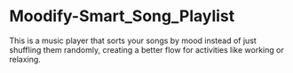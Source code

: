 # Moodify-Smart_Song_Playlist
This is a music player that sorts your songs by mood instead of just shuffling them randomly, creating a better flow for activities like working or relaxing.

